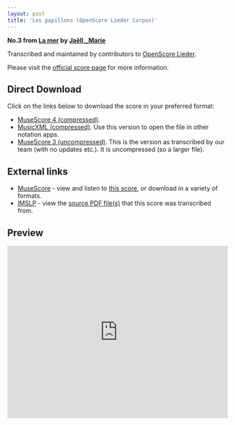 ```yaml
---
layout: post
title: 'Les papillons (OpenScore Lieder Corpus)'
---
```


__No.3 from [La mer](https://fourscoreandmore.org/openscore/lieder/Jaëll,_Marie/La_mer/) by [Jaëll,_Marie](https://fourscoreandmore.org/openscore/lieder/Jaëll,_Marie)__

Transcribed and maintained by contributors to [OpenScore Lieder].

Please visit the [official score page] for more information.

[official score page]: https://musescore.com/openscore-lieder-corpus/scores/6155444
[OpenScore Lieder]: https://musescore.com/openscore-lieder-corpus

## Direct Download

Click on the links below to download the score in your preferred format:
- [MuseScore 4 (compressed)](https://github.com/openscore/lieder/blob/main/scores/Jaëll,_Marie/La_mer/3_Les_papillons/lc6155444.mscz?raw=true).
- [MusicXML (compressed)](https://github.com/openscore/lieder/blob/main/scores/Jaëll,_Marie/La_mer/3_Les_papillons/lc6155444.mxl?raw=true). Use this version to open the file in other notation apps.
- [MuseScore 3 (uncompressed)](https://github.com/openscore/lieder/blob/main/scores/Jaëll,_Marie/La_mer/3_Les_papillons/lc6155444.mscx?raw=true). This is the version as transcribed by our team (with no updates etc.). It is uncompressed (so a larger file).

## External links

- [MuseScore] - view and listen to [this score][MuseScore], or download in a variety of formats.
- [IMSLP] - view the [source PDF file(s)][IMSLP] that this score was transcribed from.

[MuseScore]: https://musescore.com/score/6155444
[IMSLP]: https://imslp.org/wiki/Special:ReverseLookup/624194

## Preview

<iframe width="100%" height="394" src="https://musescore.com/openscore-lieder-corpus/scores/6155444/embed" frameborder="0" allowfullscreen allow="autoplay; fullscreen"></iframe>
